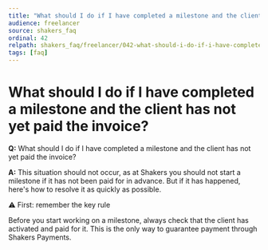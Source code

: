 ```yaml
---
title: "What should I do if I have completed a milestone and the client has not yet paid the invoice?"
audience: freelancer
source: shakers_faq
ordinal: 42
relpath: shakers_faq/freelancer/042-what-should-i-do-if-i-have-completed-a-milestone-and-the-client-has-not-yet-paid.md
tags: [faq]
---
```


# What should I do if I have completed a milestone and the client has not yet paid the invoice?

**Q:** What should I do if I have completed a milestone and the client has not yet paid the invoice?

**A:** This situation should not occur, as at Shakers you should not start a milestone if it has not been paid for in advance. But if it has happened, here's how to resolve it as quickly as possible.

⚠️ First: remember the key rule

Before you start working on a milestone, always check that the client has activated and paid for it.
This is the only way to guarantee payment through Shakers Payments.
